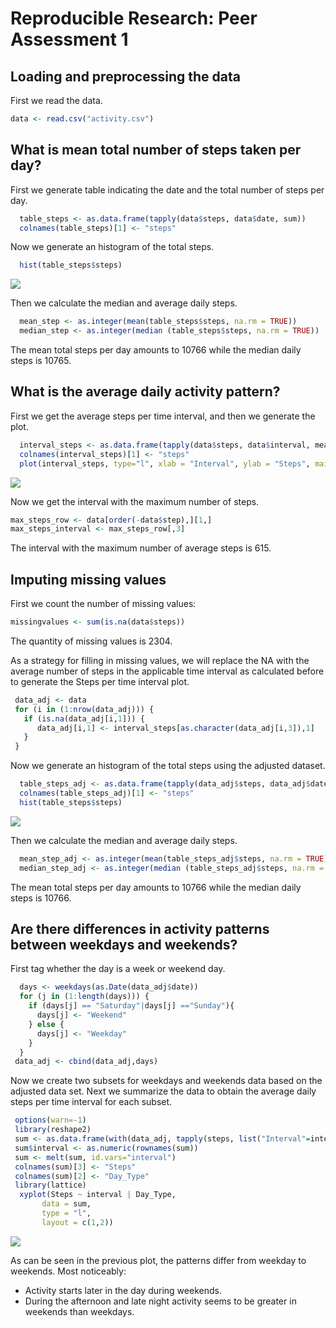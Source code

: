 # Reproducible Research: Peer Assessment 1


## Loading and preprocessing the data
 
First we read the data.


```r
data <- read.csv("activity.csv")
```


## What is mean total number of steps taken per day?

First we generate table indicating the date and the total number of steps per day.


```r
  table_steps <- as.data.frame(tapply(data$steps, data$date, sum))
  colnames(table_steps)[1] <- "steps"
```

Now we generate an histogram of the total steps.


```r
  hist(table_steps$steps)
```

![](PA1_template_files/figure-html/compute-1.png)<!-- -->

Then we calculate the median and average daily steps.


```r
  mean_step <- as.integer(mean(table_steps$steps, na.rm = TRUE))
  median_step <- as.integer(median (table_steps$steps, na.rm = TRUE))
```

The mean total steps per day amounts to 10766 while the median daily steps is 10765.

## What is the average daily activity pattern?

First we get the average steps per time interval, and then we generate the plot.


```r
  interval_steps <- as.data.frame(tapply(data$steps, data$interval, mean, na.rm=TRUE))
  colnames(interval_steps)[1] <- "steps"
  plot(interval_steps, type="l", xlab = "Interval", ylab = "Steps", main = "Steps per time interval")
```

![](PA1_template_files/figure-html/unnamed-chunk-4-1.png)<!-- -->

Now we get the interval with the maximum number of steps.


```r
max_steps_row <- data[order(-data$step),][1,]
max_steps_interval <- max_steps_row[,3]
```

The interval with the maximum number of average steps is 615.

## Imputing missing values

First we count the number of missing values:


```r
missingvalues <- sum(is.na(data$steps))
```

The quantity of missing values is 2304.

As a strategy for filling in missing values, we will replace the NA with the average number of steps in the applicable time interval as calculated before to generate the Steps per time interval plot.


```r
 data_adj <- data
 for (i in (1:nrow(data_adj))) {
   if (is.na(data_adj[i,1])) {
      data_adj[i,1] <- interval_steps[as.character(data_adj[i,3]),1]
   } 
 }
```

Now we generate an histogram of the total steps using the adjusted dataset.


```r
  table_steps_adj <- as.data.frame(tapply(data_adj$steps, data_adj$date, sum))
  colnames(table_steps_adj)[1] <- "steps"
  hist(table_steps$steps)
```

![](PA1_template_files/figure-html/unnamed-chunk-8-1.png)<!-- -->

Then we calculate the median and average daily steps.


```r
  mean_step_adj <- as.integer(mean(table_steps_adj$steps, na.rm = TRUE))
  median_step_adj <- as.integer(median (table_steps_adj$steps, na.rm = TRUE))
```


The mean total steps per day amounts to 10766 while the median daily steps is 10766.

## Are there differences in activity patterns between weekdays and weekends?

First tag whether the day is a week or weekend day.


```r
  days <- weekdays(as.Date(data_adj$date))
  for (j in (1:length(days))) {
    if (days[j] == "Saturday"|days[j] =="Sunday"){
      days[j] <- "Weekend"
    } else {
      days[j] <- "Weekday"
    }
  }
 data_adj <- cbind(data_adj,days)
```

Now we create two subsets for weekdays and weekends data based on the adjusted data set. 
Next we summarize the data to obtain the average daily steps per time interval for each subset.


```r
 options(warn=-1)
 library(reshape2)
 sum <- as.data.frame(with(data_adj, tapply(steps, list("Interval"=interval,days), mean)))
 sum$interval <- as.numeric(rownames(sum))
 sum <- melt(sum, id.vars="interval")
 colnames(sum)[3] <- "Steps"
 colnames(sum)[2] <- "Day_Type"
 library(lattice)
  xyplot(Steps ~ interval | Day_Type,
       data = sum,
       type = "l",
       layout = c(1,2))
```

![](PA1_template_files/figure-html/unnamed-chunk-11-1.png)<!-- -->

As can be seen in the previous plot, the patterns differ from weekday to weekends. Most noticeably:

- Activity starts later in the day during weekends.
- During the afternoon and late night activity seems to be greater in weekends than weekdays.
